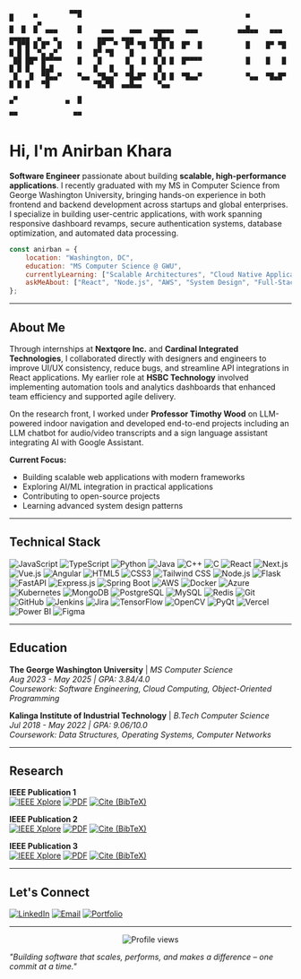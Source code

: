 ```                                                                                                                 
▄     ▄        ▀▀█                                         ▄                                                ▀      ▄   
█  █  █  ▄▄▄     █     ▄▄▄    ▄▄▄   ▄▄▄▄▄   ▄▄▄          ▄▄█▄▄   ▄▄▄          ▄▄▄▄▄  ▄   ▄          ▄▄▄▄  ▄▄▄    ▄▄█▄▄ 
▀ █▀█ █ █▀  █    █    █▀  ▀  █▀ ▀█  █ █ █  █▀  █           █    █▀ ▀█         █ █ █  ▀▄ ▄▀         █▀ ▀█    █      █   
 ██ ██▀ █▀▀▀▀    █    █      █   █  █ █ █  █▀▀▀▀           █    █   █         █ █ █   █▄█          █   █    █      █   
 █   █  ▀█▄▄▀    ▀▄▄  ▀█▄▄▀  ▀█▄█▀  █ █ █  ▀█▄▄▀           ▀▄▄  ▀█▄█▀         █ █ █   ▀█           ▀█▄▀█  ▄▄█▄▄    ▀▄▄ 
                                                                                      ▄▀            ▄  █               
                                                                                     ▀▀              ▀▀                 
```

# Hi, I'm Anirban Khara

**Software Engineer** passionate about building **scalable, high-performance applications**. I recently graduated with my MS in Computer Science from George Washington University, bringing hands-on experience in both frontend and backend development across startups and global enterprises. I specialize in building user-centric applications, with work spanning responsive dashboard revamps, secure authentication systems, database optimization, and automated data processing.

```javascript
const anirban = {
    location: "Washington, DC",
    education: "MS Computer Science @ GWU",
    currentlyLearning: ["Scalable Architectures", "Cloud Native Applications"],
    askMeAbout: ["React", "Node.js", "AWS", "System Design", "Full-Stack Development"]
};
```

---

## About Me

Through internships at **Nextqore Inc.** and **Cardinal Integrated Technologies**, I collaborated directly with designers and engineers to improve UI/UX consistency, reduce bugs, and streamline API integrations in React applications. My earlier role at **HSBC Technology** involved implementing automation tools and analytics dashboards that enhanced team efficiency and supported agile delivery.

On the research front, I worked under **Professor Timothy Wood** on LLM-powered indoor navigation and developed end-to-end projects including an LLM chatbot for audio/video transcripts and a sign language assistant integrating AI with Google Assistant.

**Current Focus:**
- Building scalable web applications with modern frameworks
- Exploring AI/ML integration in practical applications  
- Contributing to open-source projects
- Learning advanced system design patterns

---

## Technical Stack

![JavaScript](https://img.shields.io/badge/JavaScript-F7DF1E?style=for-the-badge&logo=javascript&logoColor=black)
![TypeScript](https://img.shields.io/badge/TypeScript-007ACC?style=for-the-badge&logo=typescript&logoColor=white)
![Python](https://img.shields.io/badge/Python-3776AB?style=for-the-badge&logo=python&logoColor=white)
![Java](https://img.shields.io/badge/Java-ED8B00?style=for-the-badge&logo=java&logoColor=white)
![C++](https://img.shields.io/badge/C++-00599C?style=for-the-badge&logo=c%2B%2B&logoColor=white)
![C](https://img.shields.io/badge/C-00599C?style=for-the-badge&logo=c&logoColor=white)
![React](https://img.shields.io/badge/React-20232A?style=for-the-badge&logo=react&logoColor=61DAFB)
![Next.js](https://img.shields.io/badge/Next.js-000000?style=for-the-badge&logo=next.js&logoColor=white)
![Vue.js](https://img.shields.io/badge/Vue.js-35495E?style=for-the-badge&logo=vue.js&logoColor=4FC08D)
![Angular](https://img.shields.io/badge/Angular-DD0031?style=for-the-badge&logo=angular&logoColor=white)
![HTML5](https://img.shields.io/badge/HTML5-E34F26?style=for-the-badge&logo=html5&logoColor=white)
![CSS3](https://img.shields.io/badge/CSS3-1572B6?style=for-the-badge&logo=css3&logoColor=white)
![Tailwind CSS](https://img.shields.io/badge/Tailwind_CSS-38B2AC?style=for-the-badge&logo=tailwind-css&logoColor=white)
![Node.js](https://img.shields.io/badge/Node.js-43853D?style=for-the-badge&logo=node.js&logoColor=white)
![Flask](https://img.shields.io/badge/Flask-000000?style=for-the-badge&logo=flask&logoColor=white)
![FastAPI](https://img.shields.io/badge/FastAPI-005571?style=for-the-badge&logo=fastapi)
![Express.js](https://img.shields.io/badge/Express.js-000000?style=for-the-badge&logo=express&logoColor=white)
![Spring Boot](https://img.shields.io/badge/Spring_Boot-6DB33F?style=for-the-badge&logo=spring-boot)
![AWS](https://img.shields.io/badge/Amazon_AWS-232F3E?style=for-the-badge&logo=amazon-aws&logoColor=white)
![Docker](https://img.shields.io/badge/Docker-2496ED?style=for-the-badge&logo=docker&logoColor=white)
![Azure](https://img.shields.io/badge/Microsoft_Azure-0089D0?style=for-the-badge&logo=microsoft-azure&logoColor=white)
![Kubernetes](https://img.shields.io/badge/Kubernetes-326ce5?style=for-the-badge&logo=kubernetes&logoColor=white)
![MongoDB](https://img.shields.io/badge/MongoDB-4EA94B?style=for-the-badge&logo=mongodb&logoColor=white)
![PostgreSQL](https://img.shields.io/badge/PostgreSQL-316192?style=for-the-badge&logo=postgresql&logoColor=white)
![MySQL](https://img.shields.io/badge/MySQL-00000F?style=for-the-badge&logo=mysql&logoColor=white)
![Redis](https://img.shields.io/badge/Redis-DC382D?style=for-the-badge&logo=redis&logoColor=white)
![Git](https://img.shields.io/badge/Git-F05032?style=for-the-badge&logo=git&logoColor=white)
![GitHub](https://img.shields.io/badge/GitHub-100000?style=for-the-badge&logo=github&logoColor=white)
![Jenkins](https://img.shields.io/badge/Jenkins-D24939?style=for-the-badge&logo=jenkins&logoColor=white)
![Jira](https://img.shields.io/badge/Jira-0052CC?style=for-the-badge&logo=jira&logoColor=white)
![TensorFlow](https://img.shields.io/badge/TensorFlow-FF6F00?style=for-the-badge&logo=tensorflow&logoColor=white)
![OpenCV](https://img.shields.io/badge/OpenCV-27338e?style=for-the-badge&logo=opencv&logoColor=white)
![PyQt](https://img.shields.io/badge/PyQt-41CD52?style=for-the-badge&logo=qt&logoColor=white)
![Vercel](https://img.shields.io/badge/Vercel-000000?style=for-the-badge&logo=vercel&logoColor=white)
![Power BI](https://img.shields.io/badge/Power_BI-F2C811?style=for-the-badge&logo=powerbi&logoColor=black)
![Figma](https://img.shields.io/badge/Figma-F24E1E?style=for-the-badge&logo=figma&logoColor=white)

---

## Education

**The George Washington University** | *MS Computer Science*  
*Aug 2023 - May 2025 | GPA: 3.84/4.0*  
*Coursework: Software Engineering, Cloud Computing, Object-Oriented Programming*

**Kalinga Institute of Industrial Technology** | *B.Tech Computer Science*  
*Jul 2018 - May 2022 | GPA: 9.06/10.0*  
*Coursework: Data Structures, Operating Systems, Computer Networks*

---

## Research

**IEEE Publication 1**  
[![IEEE Xplore][ieee-10863235-shield]][xplore-10863235] [![PDF][pdf-10863235-shield]][pdf-10863235] [![Cite (BibTeX)][bib-10863235-shield]](CITATIONS/10863235.bib)

**IEEE Publication 2**  
[![IEEE Xplore][ieee-10863814-shield]][xplore-10863814] [![PDF][pdf-10863814-shield]][pdf-10863814] [![Cite (BibTeX)][bib-10863814-shield]](CITATIONS/10863814.bib)

**IEEE Publication 3**  
[![IEEE Xplore][ieee-11129235-shield]][xplore-11129235] [![PDF][pdf-11129235-shield]][pdf-11129235] [![Cite (BibTeX)][bib-11129235-shield]](CITATIONS/11129235.bib)

<!-- Badge images -->
[ieee-10863235-shield]: https://img.shields.io/badge/IEEE%20Xplore-10863235-00629b?logo=ieee&logoColor=white&style=flat
[pdf-10863235-shield]: https://img.shields.io/badge/PDF-IEEE-0b7285?logo=adobeacrobatreader&logoColor=white&style=flat
[bib-10863235-shield]: https://img.shields.io/badge/Cite-BibTeX-000000?logo=zotero&logoColor=white&style=flat

[ieee-10863814-shield]: https://img.shields.io/badge/IEEE%20Xplore-10863814-00629b?logo=ieee&logoColor=white&style=flat
[pdf-10863814-shield]: https://img.shields.io/badge/PDF-IEEE-0b7285?logo=adobeacrobatreader&logoColor=white&style=flat
[bib-10863814-shield]: https://img.shields.io/badge/Cite-BibTeX-000000?logo=zotero&logoColor=white&style=flat

[ieee-11129235-shield]: https://img.shields.io/badge/IEEE%20Xplore-11129235-00629b?logo=ieee&logoColor=white&style=flat
[pdf-11129235-shield]: https://img.shields.io/badge/PDF-IEEE-0b7285?logo=adobeacrobatreader&logoColor=white&style=flat
[bib-11129235-shield]: https://img.shields.io/badge/Cite-BibTeX-000000?logo=zotero&logoColor=white&style=flat

<!-- Targets -->
[xplore-10863235]: https://ieeexplore.ieee.org/document/10863235
[pdf-10863235]: https://ieeexplore.ieee.org/stamp/stamp.jsp?tp=&arnumber=10863235

[xplore-10863814]: https://ieeexplore.ieee.org/document/10863814
[pdf-10863814]: https://ieeexplore.ieee.org/stamp/stamp.jsp?tp=&arnumber=10863814

[xplore-11129235]: https://ieeexplore.ieee.org/document/11129235
[pdf-11129235]: https://ieeexplore.ieee.org/stamp/stamp.jsp?tp=&arnumber=11129235
---

## Let's Connect

[![LinkedIn](https://img.shields.io/badge/LinkedIn-0077B5?style=for-the-badge&logo=linkedin&logoColor=white)](https://www.linkedin.com/in/anirbankhara3)
[![Email](https://img.shields.io/badge/Email-D14836?style=for-the-badge&logo=gmail&logoColor=white)](mailto:anirban.khara@gwu.edu)
[![Portfolio](https://img.shields.io/badge/Portfolio-000000?style=for-the-badge&logo=github&logoColor=white)](https://github.com/listerys)

---

<div align="center">
  <img src="https://komarev.com/ghpvc/?username=listerys&label=Profile%20views&color=0e75b6&style=flat" alt="Profile views" />
</div>

*"Building software that scales, performs, and makes a difference – one commit at a time."*
